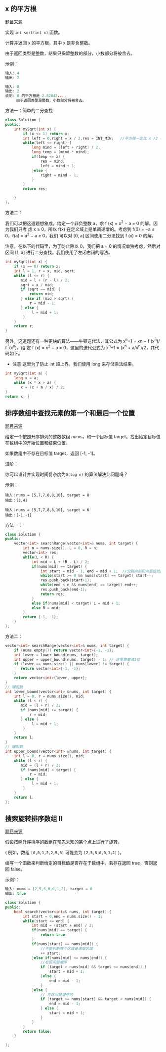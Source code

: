 ##  x 的平方根
[题目来源](https://leetcode-cn.com/problems/sqrtx/)

实现 `int sqrt(int x)` 函数。

计算并返回 x 的平方根，其中 x 是非负整数。

由于返回类型是整数，结果只保留整数的部分，小数部分将被舍去。

示例：
```cpp
输入: 4
输出: 2

输入: 8
输出: 2
说明: 8 的平方根是 2.82842..., 
     由于返回类型是整数，小数部分将被舍去。
```
方法一：简单的二分查找
```cpp
class Solution {
public:
    int mySqrt(int x) {
        if (x <= 1) return x;
        int left = 0,right = x / 2,res = INT_MIN;   //平方根一定比 x /2 小
        while(left <= right) {
            long mind = (left + right) / 2;
            long temp = (mind * mind);
            if(temp <= x) {
                res = mind;
                left = mind + 1;
            }else {
                right = mind - 1;
            }
        }
        return res;

    }
};
```
方法二：

我们可以把这道题想象成，给定一个非负整数 a，求 f (x) = x<sup>2</sup> − a = 0 的解。因为我们只考 虑 x ≥ 0，所以 f(x) 在定义域上是单调递增的。考虑到 f(0) = −a ≤ 0，f(a) = a<sup>2</sup> − a ≥ 0，我们 可以对 [0, a] 区间使用二分法找到 f (x) = 0 的解。

注意，在以下的代码里，为了防止除以 0，我们把 a = 0 的情况单独考虑，然后对区间 [1, a] 进行二分查找。我们使用了左闭右闭的写法。
```cpp
int mySqrt(int x) {
    if (x == 0) return x;
    int l = 1, r = x, mid, sqrt;
    while (l <= r) {
       mid = l + (r - l) / 2;
       sqrt = x / mid;
       if (sqrt == mid) {
           return mid;
       } else if (mid > sqrt) {
           r = mid - 1;
       } else {
            l = mid + 1; 
        }
    }
    return r; 
}
```
另外，这道题还有一种更快的算法——牛顿迭代法，其公式为 x<sup>n</sup>+1 = xn − f (x<sup>n</sup>)/ f <sup>'</sup>(x<sup>n</sup>)。给 定 f (x) = x<sup>2</sup> − a = 0，这里的迭代公式为 x<sup>n</sup>+1 = (x<sup>n</sup> + a/x<sup>n</sup>)/2，其代码如下。
- 注意 这里为了防止 int 超上界，我们使用 long 来存储乘法结果。

```cpp
int mySqrt(int a) {
    long x = a;
    while (x * x > a) {
       x = (x + a / x) / 2;
}
return x; }
```

## 排序数组中查找元素的第一个和最后一个位置
[题目来源](https://leetcode-cn.com/problems/find-first-and-last-position-of-element-in-sorted-array/)


给定一个按照升序排列的整数数组 nums，和一个目标值 target。找出给定目标值在数组中的开始位置和结束位置。

如果数组中不存在目标值 target，返回 [-1, -1]。

进阶：

你可以设计并实现时间复杂度为`O(log n)` 的算法解决此问题吗？

示例：
```
输入：nums = [5,7,7,8,8,10], target = 8
输出：[3,4]

输入：nums = [5,7,7,8,8,10], target = 6
输出：[-1,-1]
```
方法一：
```cpp
class Solution {
public:
    vector<int> searchRange(vector<int>& nums, int target) {
        int n = nums.size(), L = 0, R = n;
        vector<int> res;
        while(L < R) {
            int mid = L + (R - L) / 2;
            if(nums[mid] == target) {
                int start = mid - 1, end = mid + 1;  //分别向前和向后查找起始和终止索引
                while(start >= 0 && nums[start] == target) start--;
                res.push_back(start+1);
                while(end < n && nums[end] == target) end++;
                res.push_back(end-1);
                return res;
            }
            else if(nums[mid] < target) L = mid + 1;
            else R = mid;
        }
        return {-1, -1};
    }
};
```
方法二：
```cpp
vector<int> searchRange(vector<int>& nums, int target) {
    if (nums.empty()) return vector<int>{-1, -1};
    int lower = lower_bound(nums, target);
    int upper = upper_bound(nums, target) - 1; // 这里需要减1位 
    if (lower == nums.size() || nums[lower] != target) {
       return vector<int>{-1, -1};
    }
    return vector<int>{lower, upper};
}
// 辅函数
int lower_bound(vector<int> &nums, int target) {
    int l = 0, r = nums.size(), mid;
    while (l < r) {
       mid = (l + r) / 2;
       if (nums[mid] >= target) {
           r = mid;
       } else {
            l = mid + 1; 
        }
    }
    return l; 
}
// 辅函数
int upper_bound(vector<int> &nums, int target) {
    int l = 0, r = nums.size(), mid;
    while (l < r) {
       mid = (l + r) / 2;
       if (nums[mid] > target) {
           r = mid;
       } else {
            l = mid + 1;
        }
    }
    return l; 
};
```

##  搜索旋转排序数组 II
[题目来源](https://leetcode-cn.com/problems/search-in-rotated-sorted-array-ii/)

假设按照升序排序的数组在预先未知的某个点上进行了旋转。

( 例如，数组 `[0,0,1,2,2,5,6]` 可能变为 `[2,5,6,0,0,1,2]` )。

编写一个函数来判断给定的目标值是否存在于数组中。若存在返回 true，否则返回 false。

示例1：
```cpp
输入: nums = [2,5,6,0,0,1,2], target = 0
输出: true
```
```cpp
class Solution {
public:
    bool search(vector<int>& nums, int target) {
        int start = 0,end = nums.size() - 1;
        while(start <= end) {
            int mid = (start + end) / 2;
            if(nums[mid] == target) {
                return true;
            }
            if(nums[start] == nums[mid]) {
                //不能判断哪个区域是递增区域
                ++ start;
            }else if(nums[mid] <= nums[end]) {
                //右区间是增序
                if (target > nums[mid] && target <= nums[end]) {
                    start = mid + 1;
                }else {
                    end = mid - 1;
                }
            }else {
                // 左区间是增序的
                if (target >= nums[start] && target < nums[mid]) {
                    end = mid - 1;
                } else {
                    start = mid + 1;
                }
            }
        }
        return false;
    }
    
};
```



